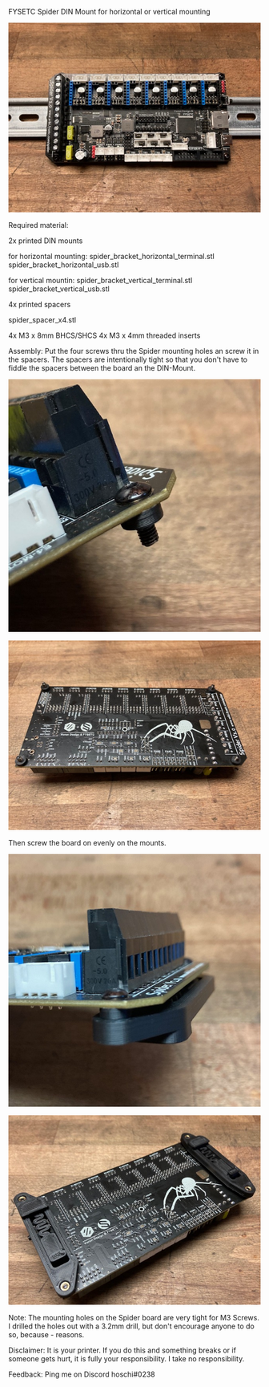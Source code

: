 FYSETC Spider DIN Mount for horizontal or vertical mounting

![FYSETC_Spider_DIN_Mount](./IMG/horizontal_rail.jpg)

Required material:

2x printed DIN mounts

for horizontal mounting:
spider_bracket_horizontal_terminal.stl
spider_bracket_horizontal_usb.stl

for vertical mountin:
spider_bracket_vertical_terminal.stl
spider_bracket_vertical_usb.stl

4x printed spacers

spider_spacer_x4.stl

4x M3 x 8mm BHCS/SHCS 
4x M3 x 4mm threaded inserts

Assembly:
Put the four screws thru the Spider mounting holes an screw it in the spacers. The spacers are intentionally tight so that you don't have to fiddle the spacers between the board an the DIN-Mount.

![FYSETC_Spider_DIN_Mount](./IMG/spacer.jpg)

![FYSETC_Spider_DIN_Mount](./IMG/spacers.jpg)

Then screw the board on evenly on the mounts.

![FYSETC_Spider_DIN_Mount](./IMG/bracket.jpg)

![FYSETC_Spider_DIN_Mount](./IMG/horizontal.jpg)

Note: The mounting holes on the Spider board are very tight for M3 Screws. I drilled the holes out with a 3.2mm drill, but don't encourage anyone to do so, because - reasons.

Disclaimer: It is your printer. If you do this and something breaks or if someone gets hurt, it is fully your responsibility. I take no responsibility.

Feedback: Ping me on Discord hoschi#0238
